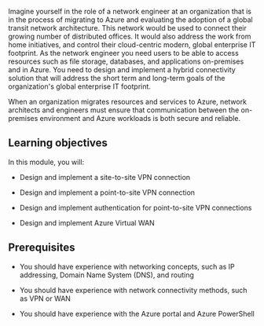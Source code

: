 

Imagine yourself in the role of a network engineer at an organization that is in the process of migrating to Azure and evaluating the adoption of a global transit network architecture. This network would be used to connect their growing number of distributed offices. It would also address the work from home initiatives, and control their cloud-centric modern, global enterprise IT footprint. As the network engineer you need users to be able to access resources such as file storage, databases, and applications on-premises and in Azure. You need to design and implement a hybrid connectivity solution that will address the short term and long-term goals of the organization's global enterprise IT footprint. 

When an organization migrates resources and services to Azure, network architects and engineers must ensure that communication between the on-premises environment and Azure workloads is both secure and reliable. 

## Learning objectives

In this module, you will:

- Design and implement a site-to-site VPN connection

- Design and implement a point-to-site VPN connection 

- Design and implement authentication for point-to-site VPN connections

- Design and implement Azure Virtual WAN

## Prerequisites

- You should have experience with networking concepts, such as IP addressing, Domain Name System (DNS), and routing

- You should have experience with network connectivity methods, such as VPN or WAN

- You should have experience with the Azure portal and Azure PowerShell
